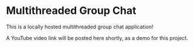# Multithreaded Group Chat

This is a locally hosted multithreaded group chat application!

A YouTube video link will be posted here shortly, as a demo for this project.
